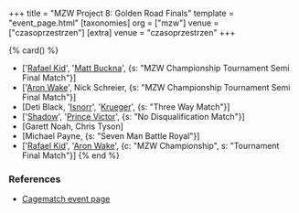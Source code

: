 +++
title = "MZW Project 8: Golden Road Finals"
template = "event_page.html"
[taxonomies]
org = ["mzw"]
venue = ["czasoprzestrzen"]
[extra]
venue = "czasoprzestrzen"
+++

{% card() %}
- ['[Rafael Kid](@/w/rafael-kid.md)', '[Matt Buckna](@/w/matt-buckna.md)', {s: "MZW
      Championship Tournament Semi Final Match"}]
- ['[Aron Wake](@/w/aron-wake.md)', Nick Schreier, {s: "MZW Championship Tournament
      Semi Final Match"}]
- [Deti Black, '[Isnorr](@/w/isnorr.md)', '[Krueger](@/w/olgierd.md)', {s: "Three
      Way Match"}]
- ['[Shadow](@/w/shadow.md)', '[Prince Victor](@/w/vic-golden.md)', {s: "No Disqualification
      Match"}]
- [Garett Noah, Chris Tyson]
- [Michael Payne, {s: "Seven Man Battle Royal"}]
- ['[Rafael Kid](@/w/rafael-kid.md)', '[Aron Wake](@/w/aron-wake.md)', {c: "MZW Championship",
    s: "Tournament Final Match"}]
{% end %}

### References

* [Cagematch event page](https://www.cagematch.net/?id=1&nr=322479)
